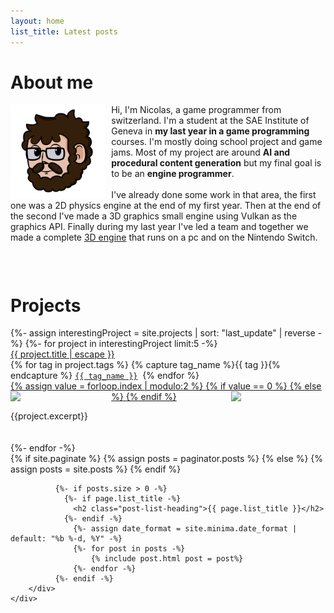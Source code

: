 ```yaml
---
layout: home
list_title: Latest posts
---
```

<div class="container">
	<div class="row">
		<div class="col-sm-12 col-md-8">
			<div class="row">
				<div class="col-sm-12">
					<h1>About me</h1>
					<img src="assets/images/Nico.png" align="left" style="width: 30%; margin-right: 10px;">
					<p>Hi, I'm Nicolas, a game programmer from switzerland. I'm a student at the SAE Institute of Geneva in <b>my last year in a game programming</b> courses. I'm mostly doing school project and game jams. Most of my project are around <b>AI and procedural content generation</b> but my final goal is to be an <b>engine programmer</b>. <br /><br />
					I've already done some work in that area, the first one was a 2D physics engine at the end of my first year. Then at the end of the second I've made a 3D graphics small engine using Vulkan as the graphics API. Finally during my last year I've led a team and together we made a complete <a href="projects/pok_engine.html">3D engine</a> that runs on a pc and on the Nintendo Switch.</p>
				</div>
			</div>
			<div class="row" style="height: 30px">
			</div>
			<div class="row">
				<h1>Projects</h1>
				{%- assign interestingProject = site.projects | sort: "last_update" | reverse -%}
				{%- for project in interestingProject limit:5 -%}
				<div style="margin-bottom: 20px;">
					<a class="post-link" href="{{ project.url | relative_url }}">{{ project.title | escape }}</a>
					<div class="post-meta">
						{% for tag in project.tags %}
						{% capture tag_name %}{{ tag }}{% endcapture %}
							<a href="/tag/{{ tag_name }}"><code><span style="white-space: nowrap">{{ tag_name }}</span></code></a>&nbsp;
						{% endfor %}
					</div>
					<a href="{{ project.url | relative_url }}">
						{% assign value = forloop.index | modulo:2 %}
						{% if value == 0 %}
						<img src="/assets/images/{{project.thumbnail}}" align="left" style="width: 30%; margin-right: 10px;">
						{% else %}
						<img src="/assets/images/{{project.thumbnail}}" align="right" style="width: 30%; margin-left: 10px;">
						{% endif %}
					</a>
					<p>
					{{project.excerpt}}
					</p>
					<div style="clear: both;"></div>
				</div>
				{%- endfor -%}
			</div>
		</div>
		<div class="col-sm-12 col-md-4">
			{% if site.paginate %}
				{% assign posts = paginator.posts %}
			  {% else %}
				{% assign posts = site.posts %}
			  {% endif %}


			  {%- if posts.size > 0 -%}
				{%- if page.list_title -%}
				  <h2 class="post-list-heading">{{ page.list_title }}</h2>
				{%- endif -%}
				  {%- assign date_format = site.minima.date_format | default: "%b %-d, %Y" -%}
				  {%- for post in posts -%}
					  {% include post.html post = post%}
				  {%- endfor -%}
			  {%- endif -%}
		</div>
	</div>
</div>